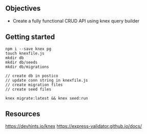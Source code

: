 ## Objectives
* Create a fully functional CRUD API using knex query builder

## Getting started
```
npm i --save knex pg
touch knexfile.js
mkdir db
mkdir db/seeds
mkdir db/migrations

// create db in postico
// update conn string in knexfile.js
// create migration files
// create seed files

knex migrate:latest && knex seed:run

```

## Resources
https://devhints.io/knex
https://express-validator.github.io/docs/